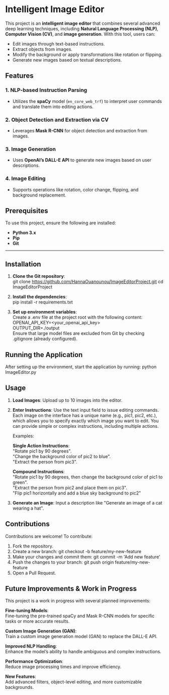 # **Intelligent Image Editor**

This project is an **intelligent image editor** that combines several advanced deep learning techniques, including **Natural Language Processing (NLP)**, **Computer Vision (CV)**, and **image generation**. With this tool, users can:

- Edit images through text-based instructions.
- Extract objects from images.
- Modify the background or apply transformations like rotation or flipping.
- Generate new images based on textual descriptions.


## **Features**

### 1. NLP-based Instruction Parsing
- Utilizes the **spaCy** model (`en_core_web_trf`) to interpret user commands and translate them into editing actions.

### 2. Object Detection and Extraction via CV
- Leverages **Mask R-CNN** for object detection and extraction from images.

### 3. Image Generation
- Uses **OpenAI’s DALL-E API** to generate new images based on user descriptions.

### 4. Image Editing
- Supports operations like rotation, color change, flipping, and background replacement.



## **Prerequisites**

To use this project, ensure the following are installed:
- **Python 3.x**
- **Pip**
- **Git**

---

## **Installation**

1. **Clone the Git repository**:  
   git clone https://github.com/HannaOuanounou/ImageEditorProject.git
   cd ImageEditorProject

3. **Install the dependencies**:  
    pip install -r requirements.txt

4. **Set up environment variables**:  
Create a .env file at the project root with the following content:  
OPENAI_API_KEY=<your_openai_api_key>  
OUTPUT_DIR=./output  
Ensure that large model files are excluded from Git by checking .gitignore (already configured).


## **Running the Application**

After setting up the environment, start the application by running:
python ImageEditor.py

## **Usage**

1. **Load Images**:
Upload up to 10 images into the editor.

2. **Enter Instructions**:
   Use the text input field to issue editing commands. Each image on the interface has a unique name (e.g., pic1, pic2, etc.), which allows you      to specify exactly which image you want to edit. You can provide simple or complex instructions, including multiple actions.

   Examples:

   **Single Action Instructions**:  
   "Rotate pic1 by 90 degrees".  
   "Change the background color of pic2 to blue".  
   "Extract the person from pic3".  

   **Compound Instructions**:  
   "Rotate pic1 by 90 degrees, then change the background color of pic1 to green".  
   "Extract the person from pic2 and place them on pic3".  
   "Flip pic1 horizontally and add a blue sky background to pic2"  


3. **Generate an Image**:
   Input a description like "Generate an image of a cat wearing a hat".


## **Contributions**

Contributions are welcome! To contribute:

1. Fork the repository.
2. Create a new branch:
    git checkout -b feature/my-new-feature
3. Make your changes and commit them:
    git commit -m 'Add new feature'
4. Push the changes to your branch:
    git push origin feature/my-new-feature
5. Open a Pull Request.


## **Future Improvements & Work in Progress**

This project is a work in progress with several planned improvements:

**Fine-tuning Models**:  
   Fine-tuning the pre-trained spaCy and Mask R-CNN models for specific tasks or more accurate results.  
   
**Custom Image Generation (GAN)**:  
   Train a custom image generation model (GAN) to replace the DALL-E API.  
   
**Improved NLP Handling**:    
   Enhance the model’s ability to handle ambiguous and complex instructions.  
   
**Performance Optimization**:    
   Reduce image processing times and improve efficiency.  
   
**New Features**:    
   Add advanced filters, object-level editing, and more customizable backgrounds.



